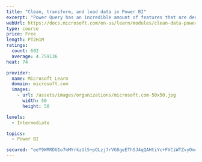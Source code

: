 ```yaml
---
title: "Clean, transform, and load data in Power BI"
excerpt: "Power Query has an incredible amount of features that are dedicated to helping you clean and prepare your data for analysis. You will learn how to simplify a complicated model, change data types, rename objects, and pivot data. You will also learn how to profile columns so that you know which columns have the valuable data that you’re seeking for deeper analytics."
webUrl: https://docs.microsoft.com/en-us/learn/modules/clean-data-power-bi/
type: course
price: Free
length: PT2H1M
ratings:
  count: 602
  average: 4.759136
heat: 74

provider:
  name: Microsoft Learn
  domain: microsoft.com
  images:
    - url: /assets/images/organizations/microsoft.com-50x50.jpg
      width: 50
      height: 50

levels:
  - Intermediate

topics:
  - Power BI

secured: "eeY9WRRDU1o7mMYrkzUl5+pOLzj7rVG8geEThSJ4qQAHtiYc+FVCiWTZvyOmr65dQhG1KgeEOB6SGcvV/+98ecfE4zNDakf4+7oxCtkK12iwHsDWkof+RxKdeY7HBwbskPR4vyHBcnYy1ao3Siq+Eiv3zwmP0pOnF5VBcgp7lVPVQ7gXGy6iHHOvcXLJm0tjJ86bsF3IJkQRqFAEPDDhbJWmnYiInM+scyhmD/wuIvhgc//+GZJsT47fK0zQwrrMjnmY/R76V4fjdnB6DXQZt2OgYs4Wk95C0q8onIgXRqRrqZBx9vtOK0S/C1C3Vx/easmgst4WLCFElBeJ9i/1JSHOkmgOpr6OuKZhVD+r/6/dTJ/pTcsTGc+mPFWARg7tiGExxCCROdn19Zi22hTfmAmx7pHGKpJs8rejhiOeB50=;6KBC32M05J2n7q2F2Qv62A=="
---
```


